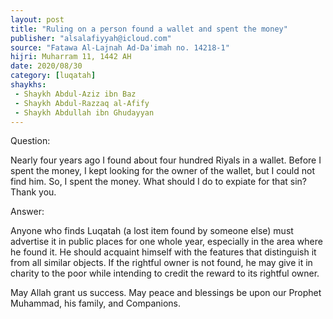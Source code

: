 ```yaml
---
layout: post
title: "Ruling on a person found a wallet and spent the money"
publisher: "alsalafiyyah@icloud.com"
source: "Fatawa Al-Lajnah Ad-Da'imah no. 14218-1"
hijri: Muharram 11, 1442 AH
date: 2020/08/30
category: [luqatah]
shaykhs: 
 - Shaykh Abdul-Aziz ibn Baz
 - Shaykh Abdul-Razzaq al-Afify
 - Shaykh Abdullah ibn Ghudayyan
---
```


Question: 

Nearly four years ago I found about four hundred Riyals in a wallet. Before I spent the money, I kept looking for the owner of the wallet, but I could not find him. So, I spent the money. What should I do to expiate for that sin? Thank you.

Answer:

Anyone who finds Luqatah (a lost item found by someone else) must advertise it in public places for one whole year, especially in the area where he found it. He should acquaint himself with the features that distinguish it from all similar objects. If the rightful owner is not found, he may give it in charity to the poor while intending to credit the reward to its rightful owner.

May Allah grant us success. May peace and blessings be upon our Prophet Muhammad, his family, and Companions.
